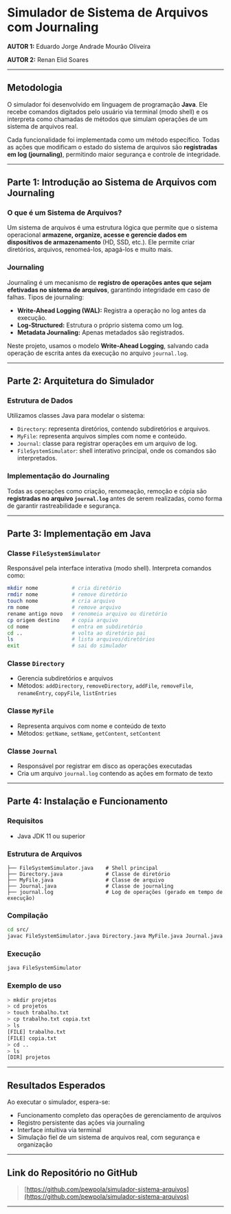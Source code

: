 # Simulador de Sistema de Arquivos com Journaling
**AUTOR 1:** Eduardo Jorge Andrade Mourão Oliveira

**AUTOR 2:** Renan Elid Soares

---

## Metodologia

O simulador foi desenvolvido em linguagem de programação **Java**. Ele recebe comandos digitados pelo usuário via terminal (modo shell) e os interpreta como chamadas de métodos que simulam operações de um sistema de arquivos real.

Cada funcionalidade foi implementada como um método específico. Todas as ações que modificam o estado do sistema de arquivos são **registradas em log (journaling)**, permitindo maior segurança e controle de integridade.

---

## Parte 1: Introdução ao Sistema de Arquivos com Journaling

### O que é um Sistema de Arquivos?

Um sistema de arquivos é uma estrutura lógica que permite que o sistema operacional **armazene, organize, acesse e gerencie dados em dispositivos de armazenamento** (HD, SSD, etc.). Ele permite criar diretórios, arquivos, renomeá-los, apagá-los e muito mais.

### Journaling

Journaling é um mecanismo de **registro de operações antes que sejam efetivadas no sistema de arquivos**, garantindo integridade em caso de falhas. Tipos de journaling:

- **Write-Ahead Logging (WAL):** Registra a operação no log antes da execução.
- **Log-Structured:** Estrutura o próprio sistema como um log.
- **Metadata Journaling:** Apenas metadados são registrados.

Neste projeto, usamos o modelo **Write-Ahead Logging**, salvando cada operação de escrita antes da execução no arquivo `journal.log`.

---

## Parte 2: Arquitetura do Simulador

### Estrutura de Dados

Utilizamos classes Java para modelar o sistema:

- `Directory`: representa diretórios, contendo subdiretórios e arquivos.
- `MyFile`: representa arquivos simples com nome e conteúdo.
- `Journal`: classe para registrar operações em um arquivo de log.
- `FileSystemSimulator`: shell interativo principal, onde os comandos são interpretados.

### Implementação do Journaling

Todas as operações como criação, renomeação, remoção e cópia são **registradas no arquivo `journal.log`** antes de serem realizadas, como forma de garantir rastreabilidade e segurança.

---

## Parte 3: Implementação em Java

### Classe `FileSystemSimulator`

Responsável pela interface interativa (modo shell). Interpreta comandos como:

```bash
mkdir nome           # cria diretório
rmdir nome           # remove diretório
touch nome           # cria arquivo
rm nome              # remove arquivo
rename antigo novo   # renomeia arquivo ou diretório
cp origem destino    # copia arquivo
cd nome              # entra em subdiretório
cd ..                # volta ao diretório pai
ls                   # lista arquivos/diretórios
exit                 # sai do simulador
```

### Classe `Directory`

- Gerencia subdiretórios e arquivos
- Métodos: `addDirectory`, `removeDirectory`, `addFile`, `removeFile`, `renameEntry`, `copyFile`, `listEntries`

### Classe `MyFile`

- Representa arquivos com nome e conteúdo de texto
- Métodos: `getName`, `setName`, `getContent`, `setContent`

### Classe `Journal`

- Responsável por registrar em disco as operações executadas
- Cria um arquivo `journal.log` contendo as ações em formato de texto

---

## Parte 4: Instalação e Funcionamento

### Requisitos

- Java JDK 11 ou superior

### Estrutura de Arquivos

```
├── FileSystemSimulator.java    # Shell principal
├── Directory.java              # Classe de diretório
├── MyFile.java                 # Classe de arquivo
├── Journal.java                # Classe de journaling
├── journal.log                 # Log de operações (gerado em tempo de execução)
```

### Compilação

```bash
cd src/
javac FileSystemSimulator.java Directory.java MyFile.java Journal.java
```

### Execução

```bash
java FileSystemSimulator
```

### Exemplo de uso

```bash
> mkdir projetos
> cd projetos
> touch trabalho.txt
> cp trabalho.txt copia.txt
> ls
[FILE] trabalho.txt
[FILE] copia.txt
> cd ..
> ls
[DIR] projetos
```

---

## Resultados Esperados

Ao executar o simulador, espera-se:

- Funcionamento completo das operações de gerenciamento de arquivos
- Registro persistente das ações via journaling
- Interface intuitiva via terminal
- Simulação fiel de um sistema de arquivos real, com segurança e organização

---

## Link do Repositório no GitHub

> [https://github.com/pewpola/simulador-sistema-arquivos](https://github.com/pewpola/simulador-sistema-arquivos)

---
